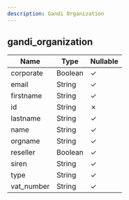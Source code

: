 ```yaml
---
description: Gandi Organization
---
```

gandi_organization
------------------

| **Name**   | **Type** | **Nullable** |
| ---------- | -------- | ------------ |
| corporate  | Boolean  | &check;      |
| email      | String   | &check;      |
| firstname  | String   | &check;      |
| id         | String   | &cross;      |
| lastname   | String   | &check;      |
| name       | String   | &check;      |
| orgname    | String   | &check;      |
| reseller   | Boolean  | &check;      |
| siren      | String   | &check;      |
| type       | String   | &check;      |
| vat_number | String   | &check;      |
